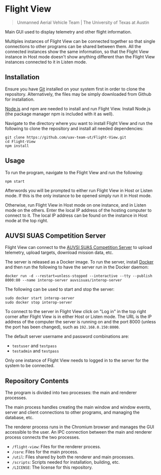 Flight&nbsp;View
==
> Unmanned Aerial Vehicle Team | The University of Texas at Austin

Main GUI used to display telemetry and other flight information.



Multiples instances of Flight&nbsp;View can be connected together so that
single connections to other programs can be shared between them. All the
connected instances show the same information, so that the Flight&nbsp;View
instance in Host mode doesn't show anything different than the Flight&nbsp;View
instances connected to it in Listen mode.

Installation
--
Ensure you have [Git](https://git-scm.com/downloads) installed on your system
first in order to clone the repository. Alternatively, the files may be simply
downloaded from Github for installation.

[Node.js](https://nodejs.org/en/download/) and npm are needed to install and
run Flight&nbsp;View. Install Node.js (the package manager npm is included with
it as well).

Navigate to the directory where you want to install Flight&nbsp;View and run
the following to clone the repository and install all needed dependencies:

```
git clone https://github.com/uav-team-ut/Flight-View.git
cd Flight-View
npm install
```

Usage
--
To run the program, navigate to the Flight&nbsp;View and run the following:
```
npm start
```

Afterwords you will be prompted to either run Flight&nbsp;View in Host or
Listen mode. If this is the only instance to be opened simply run it in Host
mode.

Otherwise, run Flight&nbsp;View in Host mode on one instance, and in Listen
mode on the others. Enter the local IP address of the hosting computer to
connect to it. The local IP address can be found on the instance in Host mode
at the top right.

<!-- TODO: Include information on connecting to Image Corrector and
Telemetry Sender. -->

AUVSI&nbsp;SUAS Competition Server
--
Flight&nbsp;View can connect to the
[AUVSI&nbsp;SUAS Competition Server](https://github.com/auvsi-suas/interop) to
upload telemetry, upload targets, download mission data, etc.

The server is released as a Docker image. To run the server, install
[Docker](https://docs.docker.com/engine/installation/) and then run the
following to have the server run in the Docker daemon:
```
docker run -d --restart=unless-stopped --interactive --tty --publish 8000:80 --name interop-server auvsisuas/interop-server
```
The following can be used to start and stop the server:
```
sudo docker start interop-server
sudo docker stop interop-server
```

To connect to the server in Flight&nbsp;View click on "Log in" in the top right
corner after Flight&nbsp;View is in either Host or Listen mode. The URL is
the IP address of the computer the server is running on and the port 8000
(unless the port has been changed), such as `192.168.0.150:8000`.

The default server username and password combinations are:
- `testuser` and `testpass`
- `testadmin` and `testpass`

Only one instance of Flight&nbsp;View needs to logged in to the server for the
system to be connected.

Repository Contents
--
The program is divided into two processes: the main and renderer processes.

The main process handles creating the main window and window events, server and
client connections to other programs, and managing the database,
etc.

The renderer process runs in the Chromium browser and manages the GUI
accessible to the user. An IPC connection between the main and renderer process
connects the two processes.

- `/flight-view`: Files for the renderer process.
- `/core`: Files for the main process.
- `/util`: Files shared by both the renderer and main processes.
- `/scripts`: Scripts needed for installation, building, etc.
- `/LICENSE`: The license for this repository.
